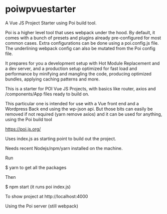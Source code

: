 # poiwpvuestarter

A Vue JS Project Starter using Poi build tool.

Poi is a higher level tool that uses webpack under the hood. By default, it comes with a bunch of presets and plugins already pre-configured for most common cases. Extra configurations can be done using a poi.config.js file. The underlining webpack config can also be mutated from the Poi config file.

It prepares for you a development setup with Hot Module Replacement and a dev server, and a production setup optimized for fast load and performance by minifying and mangling the code, producing optimized bundles, applying caching patterns and more.

This is a starter for POI Vue JS Projects, with basics like router, axios and /components/App files ready to build on.

This particular one is intended for use with a Vue front end and a Wordpress Back end using the wp-json api.
But those bits can easily be removed if not required (yarn remove axios) and it can be used for anything, using the Poi build tool

https://poi.js.org/

Uses index.js as starting point to build out the project.

Needs recent Nodejs/npm/yarn installed on the machine.

Run

$ yarn   to get all the packages

Then

$ npm start  (it runs poi index.js)

To show project at http://localhost:4000

Using the Poi server (still webpack)

